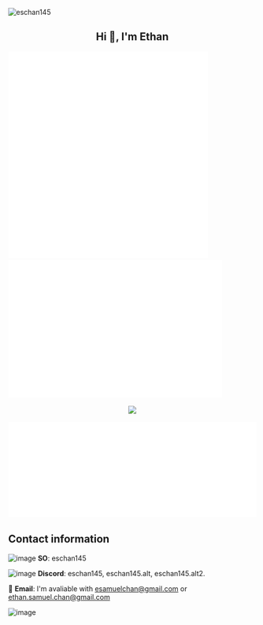 <p align="left">
  <img src="https://komarev.com/ghpvc/?username=eschan145&label=Profile%20views&color=0e75b6&style=flat" alt="eschan145"/>
</p>

<h2 align="center">Hi 👋, I'm Ethan</h2>

<p align="left">
  <img src="metrics.plugin.languages.svg" height=420>
  <img src="metrics.plugin.isocalendar.fullyear.svg" height=280)
</p>

<p align="center">
  <a href="https://github.com/eschan145">
    <img src="https://skillicons.dev/icons?i=cpp,c,python,unreal,notion,blender,windows,latex,ps,github,discord&theme=light"/>
  </a>
</p>

![GitHub Metrics](metrics.plugin.repositories.svg)

## Contact information

![image](https://github.com/user-attachments/assets/0093064e-983a-4fb2-b7b8-79ce466f7c80) **SO**: eschan145

![image](https://github.com/user-attachments/assets/7e36cf58-2076-48a4-8013-4bccb44ba00c) **Discord**: eschan145, eschan145.alt, eschan145.alt2.

📧 **Email**: I'm avaliable with [esamuelchan@gmail.com](esamuelchan@gmail.com) or [ethan.samuel.chan@gmail.com](ethan.samuel.chan@gmail.com)

![image](https://github.com/user-attachments/assets/454761a9-462b-4607-bcf5-aaa184e26b31)
